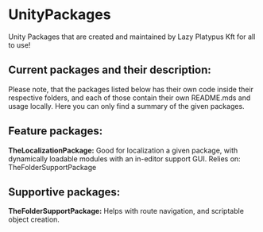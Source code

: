 # UnityPackages
Unity Packages that are created and maintained by Lazy Platypus Kft for all to use!

## Current packages and their description:
Please note, that the packages listed below has their own code inside their respective folders, and each of those contain their own README.mds and usage locally. Here you can only find a summary of the given packages.

## Feature packages:
**TheLocalizationPackage:** Good for localization a given package, with dynamically loadable modules with an in-editor support GUI. Relies on: TheFolderSupportPackage

## Supportive packages:
**TheFolderSupportPackage:** Helps with route navigation, and scriptable object creation.